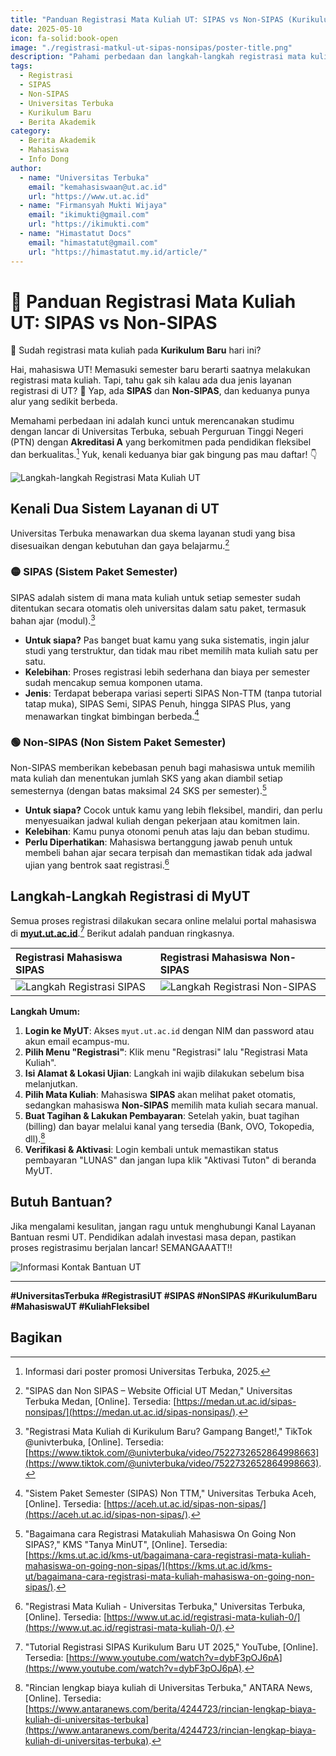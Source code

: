 ```yaml
---
title: "Panduan Registrasi Mata Kuliah UT: SIPAS vs Non-SIPAS (Kurikulum Baru)"
date: 2025-05-10
icon: fa-solid:book-open
image: "./registrasi-matkul-ut-sipas-nonsipas/poster-title.png"
description: "Pahami perbedaan dan langkah-langkah registrasi mata kuliah di Universitas Terbuka dengan skema SIPAS (Sistem Paket Semester) dan Non-SIPAS pada kurikulum baru."
tags:
  - Registrasi
  - SIPAS
  - Non-SIPAS
  - Universitas Terbuka
  - Kurikulum Baru
  - Berita Akademik
category:
  - Berita Akademik
  - Mahasiswa
  - Info Dong
author:
  - name: "Universitas Terbuka"
    email: "kemahasiswaan@ut.ac.id"
    url: "https://www.ut.ac.id"
  - name: "Firmansyah Mukti Wijaya"
    email: "ikimukti@gmail.com"
    url: "https://ikimukti.com"
  - name: "Himastatut Docs"
    email: "himastatut@gmail.com"
    url: "https://himastatut.my.id/article/"
---
```


# 📝 Panduan Registrasi Mata Kuliah UT: SIPAS vs Non-SIPAS

🚨 Sudah registrasi mata kuliah pada **Kurikulum Baru** hari ini?

Hai, mahasiswa UT! Memasuki semester baru berarti saatnya melakukan registrasi mata kuliah. Tapi, tahu gak sih kalau ada dua jenis layanan registrasi di UT? 🤔 Yap, ada **SIPAS** dan **Non-SIPAS**, dan keduanya punya alur yang sedikit berbeda.

Memahami perbedaan ini adalah kunci untuk merencanakan studimu dengan lancar di Universitas Terbuka, sebuah Perguruan Tinggi Negeri (PTN) dengan **Akreditasi A** yang berkomitmen pada pendidikan fleksibel dan berkualitas.[^1] Yuk, kenali keduanya biar gak bingung pas mau daftar! 👇

![Langkah-langkah Registrasi Mata Kuliah UT](./registrasi-matkul-ut-sipas-nonsipas/poster-title.png)

## Kenali Dua Sistem Layanan di UT

Universitas Terbuka menawarkan dua skema layanan studi yang bisa disesuaikan dengan kebutuhan dan gaya belajarmu.[^2]

### 🟡 SIPAS (Sistem Paket Semester)

SIPAS adalah sistem di mana mata kuliah untuk setiap semester sudah ditentukan secara otomatis oleh universitas dalam satu paket, termasuk bahan ajar (modul).[^3]

-   **Untuk siapa?** Pas banget buat kamu yang suka sistematis, ingin jalur studi yang terstruktur, dan tidak mau ribet memilih mata kuliah satu per satu.
-   **Kelebihan**: Proses registrasi lebih sederhana dan biaya per semester sudah mencakup semua komponen utama.
-   **Jenis**: Terdapat beberapa variasi seperti SIPAS Non-TTM (tanpa tutorial tatap muka), SIPAS Semi, SIPAS Penuh, hingga SIPAS Plus, yang menawarkan tingkat bimbingan berbeda.[^4]

### 🟢 Non-SIPAS (Non Sistem Paket Semester)

Non-SIPAS memberikan kebebasan penuh bagi mahasiswa untuk memilih mata kuliah dan menentukan jumlah SKS yang akan diambil setiap semesternya (dengan batas maksimal 24 SKS per semester).[^5]

-   **Untuk siapa?** Cocok untuk kamu yang lebih fleksibel, mandiri, dan perlu menyesuaikan jadwal kuliah dengan pekerjaan atau komitmen lain.
-   **Kelebihan**: Kamu punya otonomi penuh atas laju dan beban studimu.
-   **Perlu Diperhatikan**: Mahasiswa bertanggung jawab penuh untuk membeli bahan ajar secara terpisah dan memastikan tidak ada jadwal ujian yang bentrok saat registrasi.[^6]

## Langkah-Langkah Registrasi di MyUT

Semua proses registrasi dilakukan secara online melalui portal mahasiswa di **[myut.ut.ac.id](https://myut.ut.ac.id/)**.[^7] Berikut adalah panduan ringkasnya.

| Registrasi Mahasiswa SIPAS                                         | Registrasi Mahasiswa Non-SIPAS                                     |
| :----------------------------------------------------------------- | :----------------------------------------------------------------- |
| ![Langkah Registrasi SIPAS](./registrasi-matkul-ut-sipas-nonsipas/guide-sipas.png) | ![Langkah Registrasi Non-SIPAS](./registrasi-matkul-ut-sipas-nonsipas/guide-nonsipas.png) |

**Langkah Umum:**
1.  **Login ke MyUT**: Akses `myut.ut.ac.id` dengan NIM dan password atau akun email ecampus-mu.
2.  **Pilih Menu "Registrasi"**: Klik menu "Registrasi" lalu "Registrasi Mata Kuliah".
3.  **Isi Alamat & Lokasi Ujian**: Langkah ini wajib dilakukan sebelum bisa melanjutkan.
4.  **Pilih Mata Kuliah**: Mahasiswa **SIPAS** akan melihat paket otomatis, sedangkan mahasiswa **Non-SIPAS** memilih mata kuliah secara manual.
5.  **Buat Tagihan & Lakukan Pembayaran**: Setelah yakin, buat tagihan (billing) dan bayar melalui kanal yang tersedia (Bank, OVO, Tokopedia, dll).[^8]
6.  **Verifikasi & Aktivasi**: Login kembali untuk memastikan status pembayaran "LUNAS" dan jangan lupa klik "Aktivasi Tuton" di beranda MyUT.

## Butuh Bantuan?

Jika mengalami kesulitan, jangan ragu untuk menghubungi Kanal Layanan Bantuan resmi UT. Pendidikan adalah investasi masa depan, pastikan proses registrasimu berjalan lancar! SEMANGAAATT!!

![Informasi Kontak Bantuan UT](./registrasi-matkul-ut-sipas-nonsipas/poster-info.png)

---

**#UniversitasTerbuka #RegistrasiUT #SIPAS #NonSIPAS #KurikulumBaru #MahasiswaUT #KuliahFleksibel**

[^1]: Informasi dari poster promosi Universitas Terbuka, 2025.
[^2]: "SIPAS dan Non SIPAS – Website Official UT Medan," Universitas Terbuka Medan, [Online]. Tersedia: [https://medan.ut.ac.id/sipas-nonsipas/](https://medan.ut.ac.id/sipas-nonsipas/).
[^3]: "Registrasi Mata Kuliah di Kurikulum Baru? Gampang Banget!," TikTok @univterbuka, [Online]. Tersedia: [https://www.tiktok.com/@univterbuka/video/7522732652864998663](https://www.tiktok.com/@univterbuka/video/7522732652864998663).
[^4]: "Sistem Paket Semester (SIPAS) Non TTM," Universitas Terbuka Aceh, [Online]. Tersedia: [https://aceh.ut.ac.id/sipas-non-sipas/](https://aceh.ut.ac.id/sipas-non-sipas/).
[^5]: "Bagaimana cara Registrasi Matakuliah Mahasiswa On Going Non SIPAS?," KMS "Tanya MinUT", [Online]. Tersedia: [https://kms.ut.ac.id/kms-ut/bagaimana-cara-registrasi-mata-kuliah-mahasiswa-on-going-non-sipas/](https://kms.ut.ac.id/kms-ut/bagaimana-cara-registrasi-mata-kuliah-mahasiswa-on-going-non-sipas/).
[^6]: "Registrasi Mata Kuliah - Universitas Terbuka," Universitas Terbuka, [Online]. Tersedia: [https://www.ut.ac.id/registrasi-mata-kuliah-0/](https://www.ut.ac.id/registrasi-mata-kuliah-0/).
[^7]: "Tutorial Registrasi SIPAS Kurikulum Baru UT 2025," YouTube, [Online]. Tersedia: [https://www.youtube.com/watch?v=dybF3pOJ6pA](https://www.youtube.com/watch?v=dybF3pOJ6pA).
[^8]: "Rincian lengkap biaya kuliah di Universitas Terbuka," ANTARA News, [Online]. Tersedia: [https://www.antaranews.com/berita/4244723/rincian-lengkap-biaya-kuliah-di-universitas-terbuka](https://www.antaranews.com/berita/4244723/rincian-lengkap-biaya-kuliah-di-universitas-terbuka).

## Bagikan
<Share colorful />
<GitContributors />
<GitChangelog />